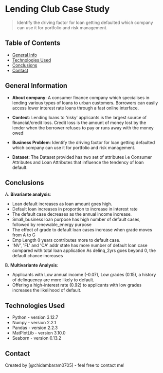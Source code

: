 # Lending Club Case Study
> Identify the driving factor for loan getting defaulted which company can use it for portfolio and risk management.

## Table of Contents
* [General Info](#general-information)
* [Technologies Used](#technologies-used)
* [Conclusions](#conclusions)
* [Contact](#contact)

## General Information
- **About company**: A consumer finance company which specialises in lending various types of loans to urban customers. Borrowers can easily access lower interest rate loans through a fast online interface. 

- **Context**: Lending loans to ‘risky’ applicants is the largest source of financial/credit  loss. Credit loss is the amount of money lost by the lender when the borrower refuses to pay or runs away with the money owed

- **Business Problem**: Identify the driving factor for loan getting defaulted which company can use it for portfolio and risk management.

- **Dataset**: The Dataset provided has two set of attributes i.e Consumer Attributes and Loan Attributes that influence the tendency of loan default.


## Conclusions
A. **Bivariante analysis**:
* Loan default increases as loan amount goes high.
* Default loan increases in proportion to increase in interest rate
* The default case decreases as the annual income increase.
* Small_business loan purpose has high number of default cases, followed by renewable_energy purpose
* The effect of grade to default loan cases increase when grade moves from A to G
* Emp Length 0 years contributes more to default case.
* 'NV', 'FL' and 'CA' addr state has more number of default loan case compared with total loan application
As delinq_2yrs goes beyond 0, the default chance increases

B. **Multivariante Analysis**:
* Applicants with Low annual income (-0.07), Low grades (0.15), a history of delinquency are more likely to default.
* Offering a high-interest rate (0.92) to applicants with low grades increases the likelihood of default.

## Technologies Used
- Python - version 3.12.7
- Numpy  - version 2.2.1
- Pandas  - version 2.2.3
- MatPlotLib - version 3.10.0
- Seaborn - version 0.13.2

## Contact
Created by [@chidambaram0705] - feel free to contact me!
